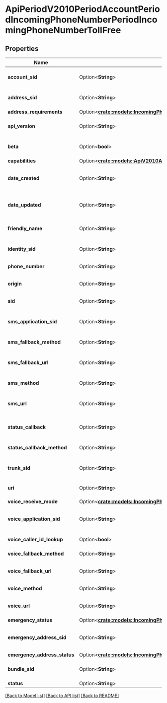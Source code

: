 # ApiPeriodV2010PeriodAccountPeriodIncomingPhoneNumberPeriodIncomingPhoneNumberTollFree

## Properties

Name | Type | Description | Notes
------------ | ------------- | ------------- | -------------
**account_sid** | Option<**String**> | The SID of the Account that created the resource | [optional]
**address_sid** | Option<**String**> | The SID of the Address resource associated with the phone number | [optional]
**address_requirements** | Option<[**crate::models::IncomingPhoneNumberTollFreeEnumAddressRequirement**](incoming_phone_number_toll_free_enum_address_requirement.md)> |  | [optional]
**api_version** | Option<**String**> | The API version used to start a new TwiML session | [optional]
**beta** | Option<**bool**> | Whether the phone number is new to the Twilio platform | [optional]
**capabilities** | Option<[**crate::models::ApiV2010AccountIncomingPhoneNumberCapabilities**](api_v2010_account_incoming_phone_number_capabilities.md)> |  | [optional]
**date_created** | Option<**String**> | The RFC 2822 date and time in GMT that the resource was created | [optional]
**date_updated** | Option<**String**> | The RFC 2822 date and time in GMT that the resource was last updated | [optional]
**friendly_name** | Option<**String**> | The string that you assigned to describe the resource | [optional]
**identity_sid** | Option<**String**> | The SID of the Identity resource associated with number | [optional]
**phone_number** | Option<**String**> | The phone number in E.164 format | [optional]
**origin** | Option<**String**> | The phone number's origin. Can be twilio or hosted. | [optional]
**sid** | Option<**String**> | The unique string that identifies the resource | [optional]
**sms_application_sid** | Option<**String**> | The SID of the application that handles SMS messages sent to the phone number | [optional]
**sms_fallback_method** | Option<**String**> | The HTTP method used with sms_fallback_url | [optional]
**sms_fallback_url** | Option<**String**> | The URL that we call when an error occurs while retrieving or executing the TwiML | [optional]
**sms_method** | Option<**String**> | The HTTP method to use with sms_url | [optional]
**sms_url** | Option<**String**> | The URL we call when the phone number receives an incoming SMS message | [optional]
**status_callback** | Option<**String**> | The URL to send status information to your application | [optional]
**status_callback_method** | Option<**String**> | The HTTP method we use to call status_callback | [optional]
**trunk_sid** | Option<**String**> | The SID of the Trunk that handles calls to the phone number | [optional]
**uri** | Option<**String**> | The URI of the resource, relative to `https://api.twilio.com` | [optional]
**voice_receive_mode** | Option<[**crate::models::IncomingPhoneNumberTollFreeEnumVoiceReceiveMode**](incoming_phone_number_toll_free_enum_voice_receive_mode.md)> |  | [optional]
**voice_application_sid** | Option<**String**> | The SID of the application that handles calls to the phone number | [optional]
**voice_caller_id_lookup** | Option<**bool**> | Whether to lookup the caller's name | [optional]
**voice_fallback_method** | Option<**String**> | The HTTP method used with voice_fallback_url | [optional]
**voice_fallback_url** | Option<**String**> | The URL we call when an error occurs in TwiML | [optional]
**voice_method** | Option<**String**> | The HTTP method used with the voice_url | [optional]
**voice_url** | Option<**String**> | The URL we call when the phone number receives a call | [optional]
**emergency_status** | Option<[**crate::models::IncomingPhoneNumberTollFreeEnumEmergencyStatus**](incoming_phone_number_toll_free_enum_emergency_status.md)> |  | [optional]
**emergency_address_sid** | Option<**String**> | The emergency address configuration to use for emergency calling | [optional]
**emergency_address_status** | Option<[**crate::models::IncomingPhoneNumberTollFreeEnumEmergencyAddressStatus**](incoming_phone_number_toll_free_enum_emergency_address_status.md)> |  | [optional]
**bundle_sid** | Option<**String**> | The SID of the Bundle resource associated with number | [optional]
**status** | Option<**String**> |  | [optional]

[[Back to Model list]](../README.md#documentation-for-models) [[Back to API list]](../README.md#documentation-for-api-endpoints) [[Back to README]](../README.md)


